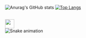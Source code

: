 
![Anurag's GitHub stats](https://github-readme-stats.vercel.app/api?username=Marcos-Auguusto&show_icons=true&theme=react)
[![Top Langs](https://github-readme-stats.vercel.app/api/top-langs/?username=Marcos-Auguusto&hide_progress=true&theme=react)](https://github.com/anuraghazra/github-readme-stats)

<div style="display: inline_block"><br>
<img align="center" height="30" widht="40" src="https://cdn.jsdelivr.net/gh/devicons/devicon/icons/django/django-plain-wordmark.svg" />
</div
          
          

 
![Snake animation](https://github.com/Marcos-Auguusto/Marcos-Auguusto/blob/output/github-contribution-grid-snake.svg)

